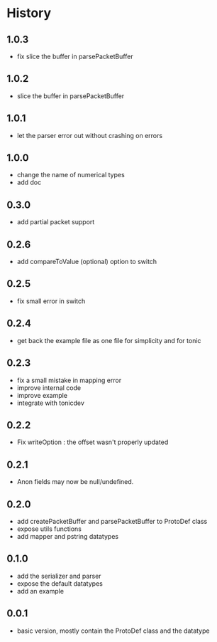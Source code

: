 # History

## 1.0.3

* fix slice the buffer in parsePacketBuffer

## 1.0.2

* slice the buffer in parsePacketBuffer

## 1.0.1

* let the parser error out without crashing on errors

## 1.0.0

* change the name of numerical types
* add doc


## 0.3.0

* add partial packet support

## 0.2.6

* add compareToValue (optional) option to switch

## 0.2.5

* fix small error in switch

## 0.2.4

* get back the example file as one file for simplicity and for tonic

## 0.2.3

* fix a small mistake in mapping error
* improve internal code
* improve example
* integrate with tonicdev

## 0.2.2

* Fix writeOption : the offset wasn't properly updated

## 0.2.1

* Anon fields may now be null/undefined.

## 0.2.0

* add createPacketBuffer and parsePacketBuffer to ProtoDef class
* expose utils functions
* add mapper and pstring datatypes

## 0.1.0

* add the serializer and parser
* expose the default datatypes
* add an example

## 0.0.1

* basic version, mostly contain the ProtoDef class and the datatype
